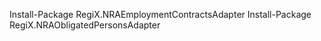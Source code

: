 Install-Package RegiX.NRAEmploymentContractsAdapter
Install-Package RegiX.NRAObligatedPersonsAdapter